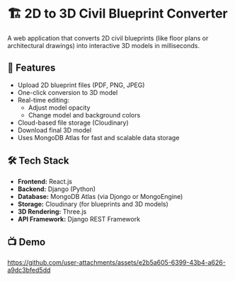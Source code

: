 # 🏗️ 2D to 3D Civil Blueprint Converter

A web application that converts 2D civil blueprints (like floor plans or architectural drawings) into interactive 3D models in milliseconds.

## 🚀 Features

- Upload 2D blueprint files (PDF, PNG, JPEG)
- One-click conversion to 3D model
- Real-time editing:
  - Adjust model opacity
  - Change model and background colors
- Cloud-based file storage (Cloudinary)
- Download final 3D model
- Uses MongoDB Atlas for fast and scalable data storage

## 🛠️ Tech Stack

- **Frontend:** React.js  
- **Backend:** Django (Python)  
- **Database:** MongoDB Atlas (via Djongo or MongoEngine)  
- **Storage:** Cloudinary (for blueprints and 3D models)  
- **3D Rendering:** Three.js 
- **API Framework:** Django REST Framework

## 📺 Demo

https://github.com/user-attachments/assets/e2b5a605-6399-43b4-a626-a9dc3bfed5dd





